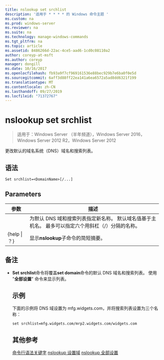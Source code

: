 ```yaml
---
title: nslookup set srchlist
description: '适用于 * * * * 的 Windows 命令主题 '
ms.custom: na
ms.prod: windows-server
ms.reviewer: na
ms.suite: na
ms.technology: manage-windows-commands
ms.tgt_pltfrm: na
ms.topic: article
ms.assetid: 8486266d-22ac-4ce5-aad6-1cd0c08110a2
author: coreyp-at-msft
ms.author: coreyp
manager: dongill
ms.date: 10/16/2017
ms.openlocfilehash: fb93a9f7cf969161536e88bec929b7e6ba0f0e5d
ms.sourcegitcommit: 6aff3d88ff22ea141a6ea6572a5ad8dd6321f199
ms.translationtype: MT
ms.contentlocale: zh-CN
ms.lasthandoff: 09/27/2019
ms.locfileid: "71372767"
---
```

# <a name="nslookup-set-srchlist"></a>nslookup set srchlist

>适用于：Windows Server （半年频道），Windows Server 2016，Windows Server 2012 R2，Windows Server 2012

更改默认的域名系统（DNS）域名和搜索列表。

## <a name="syntax"></a>语法
```
Set srchlist=<DomainName>[/...]
```
## <a name="parameters"></a>Parameters

|    参数    |                                                                                        描述                                                                                        |
|-----------------|-------------------------------------------------------------------------------------------------------------------------------------------------------------------------------------------|
|  <DomainName>   | 为默认 DNS 域和搜索列表指定新名称。 默认域名值基于主机名。 最多可以指定六个用斜杠（/）分隔的名称。 |
| {help &#124; ？} |                                                                   显示**nslookup**子命令的简短摘要。                                                                   |

## <a name="remarks"></a>备注
- **Set srchlist**命令将覆盖**set domain**命令的默认 DNS 域名和搜索列表。 使用 "**全部设置**" 命令来显示列表。
  ## <a name="BKMK_examples"></a>示例
  下面的示例将 DNS 域设置为 mfg.widgets.com，并将搜索列表设置为三个名称：
  ```
  set srchlist=mfg.widgets.com/mrp2.widgets.com/widgets.com
  ```
  ## <a name="additional-references"></a>其他参考
  [命令行语法关键字](command-line-syntax-key.md)
  [nslookup 设置域](nslookup-set-domain.md)
  [nslookup 全部设置](nslookup-set-all.md)
